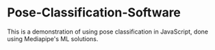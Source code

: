 # Pose-Classification-Software

This is a demonstration of using pose classification in JavaScript, done using Mediapipe's ML solutions.
